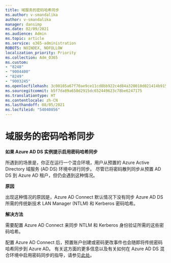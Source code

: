 ```yaml
---
title: 域服务的密码哈希同步
ms.author: v-smandalika
author: v-smandalika
manager: dansimp
ms.date: 02/09/2021
ms.audience: Admin
ms.topic: article
ms.service: o365-administration
ROBOTS: NOINDEX, NOFOLLOW
localization_priority: Priority
ms.collection: Adm_O365
ms.custom:
- "8248"
- "9004400"
- "8249"
- "9003245"
ms.openlocfilehash: 3c00105a67f70ae9ce11cd8bb922c4d84a320010d021414b9159948f7dc87dbc
ms.sourcegitcommit: b5f7da89a650d2915dc652449623c78be6247175
ms.translationtype: HT
ms.contentlocale: zh-CN
ms.lasthandoff: 08/05/2021
ms.locfileid: "54040856"
---
```

# <a name="password-hash-synchronization-for-domain-service"></a>域服务的密码哈希同步

**如果 Azure AD DS 实例提示启用密码哈希同步**

所遇到的场景是，你正在运行一个混合环境，用户从预置的 Azure Active Directory 域服务 (AD DS) 环境中进行同步。 尽管已将密码散列同步从预置 AD DS 到 Azure AD 租户，但仍会遇到这种情况。

**原因**

出现这种情况的原因是，Azure AD Connect 默认情况下没有同步 Azure AD DS 所需的传统新技术 LAN Manager (NTLM) 和 Kerberos 密码哈希。

**解决方法** 

需要配置 Azure AD Connect 来同步 NTLM 和 Kerberos 身份验证所需的这些密码哈希。

配置 Azure AD Connect 后，预置账户创建或密码更改事件也会随即将传统密码哈希同步到 Azure AD。 有关这方面的更多信息以及有关如何在 Azure AD DS 混合环境中启用密码同步的指导，请参见[此处](https://docs.microsoft.com/azure/active-directory-domain-services/tutorial-configure-password-hash-sync)。